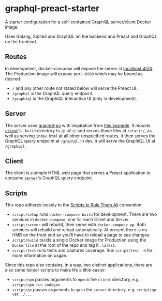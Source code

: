 # graphql-preact-starter

A starter configuration for a self-contained GraphQL server/client Docker
image.

Uses Golang, Sqlite3 and GraphQL on the backend and Preact and GraphQL on
the frontend.

## Routes

In development, docker-compose will expose the server at <localhost:4510>. The
Production image will expose port `:8080` which may be bound as desired.

- `/` and any other route not stated below will serve the Preact UI.
- `/graphql` is the GraphQL query endpoint.
- `/graphiql` is the GraphiQL interactive UI (only in development).

## Server

The server uses [graphql-go] with inspiration from [this example][gql-example].
It mounts [`client`](#client)'s `.build` directory to `/public` and serves
those files at `/static/`, as well as serving `index.html` at all other
unspecified routes. It then serves the GraphQL query endpoint at `/graphql`.
In dev, it will serve the GraphiQL UI at `/graphiql`.

## Client

The client is a simple HTML web page that serves a Preact application to
consume [`server`](#server)'s GraphQL query endpoint.

## Scripts

This repo adheres loosely to the [Scripts to Rule Them All] convention:

- `script/setup` runs `docker-compose build` for development. There are two
  services in `docker-compose`, one for each Client and Server.
- `script/server` will rebuild, then serve with `docker-compose up`. Both
  services will rebuild and reload automatically. At present there is no HMR
  on the front end so you'll have to reload a page to see changes.
- `script/build` builds a single Docker image for Production using the
  `Dockerfile` at the root of the repo and tag it `:latest`.
- `script/test` runs tests and captures coverage. Run `script/test -h` for
  more information on usgae.

Since this repo also contains, in a way, two distinct applications, there
are also some helper scripts to make life a little easier:

- `script/npm` passes arguments to `npm` in the `client` directory, e.g.
  `script/npm run codegen`
- `script/go` passes arguments to `go` in the `server` directory, e.g.
  `script/go vet ./...`

[graphql-go]: https://github.com/graph-gophers/graphql-go
[gql-example]: https://github.com/tonyghita/graphql-go-example
[scripts to rule them all]: https://github.com/github/scripts-to-rule-them-all

